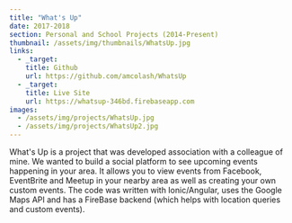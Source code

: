 ```yaml
---
title: "What's Up"
date: 2017-2018
section: Personal and School Projects (2014-Present)
thumbnail: /assets/img/thumbnails/WhatsUp.jpg
links:
  - _target:
    title: Github
    url: https://github.com/amcolash/WhatsUp
  - _target:
    title: Live Site
    url: https://whatsup-346bd.firebaseapp.com
images:
  - /assets/img/projects/WhatsUp.jpg
  - /assets/img/projects/WhatsUp2.jpg
---
```


What's Up is a project that was developed association with a colleague of mine. We wanted to build a social platform to see upcoming events happening in your area. It allows you to view events from Facebook, EventBrite and Meetup in your nearby area as well as creating your own custom events. The code was written with Ionic/Angular, uses the Google Maps API and has a FireBase backend (which helps with location queries and custom events).
